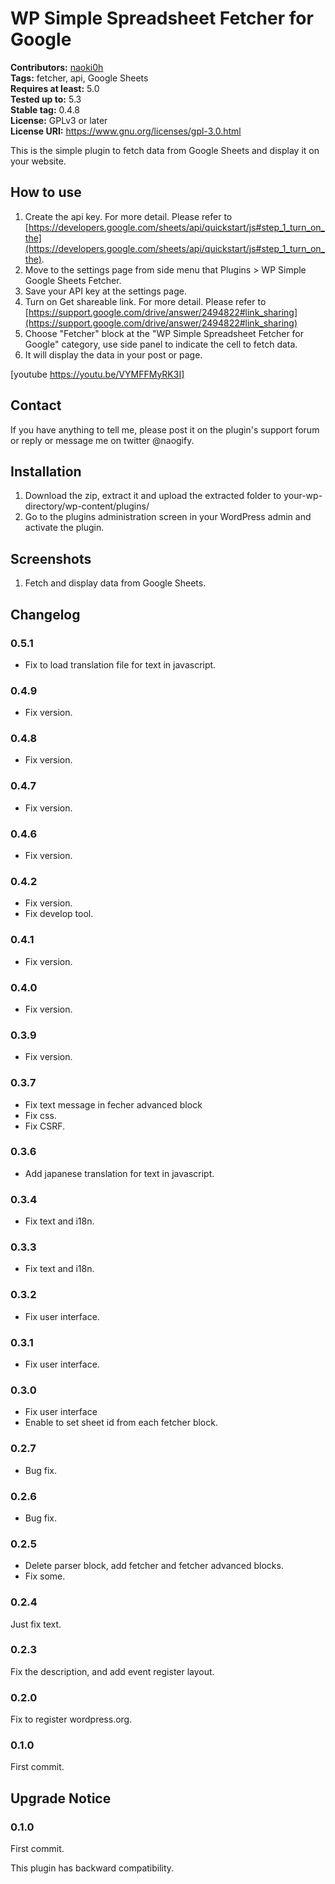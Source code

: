 # WP Simple Spreadsheet Fetcher for Google #
**Contributors:** [naoki0h](https://profiles.wordpress.org/naoki0h)  
**Tags:** fetcher, api, Google Sheets  
**Requires at least:** 5.0  
**Tested up to:** 5.3  
**Stable tag:** 0.4.8  
**License:** GPLv3 or later  
**License URI:** https://www.gnu.org/licenses/gpl-3.0.html  

This is the simple plugin to fetch data from Google Sheets and display it on your website.

## How to use ##

1. Create the api key. For more detail. Please refer to [https://developers.google.com/sheets/api/quickstart/js#step_1_turn_on_the](https://developers.google.com/sheets/api/quickstart/js#step_1_turn_on_the).
2. Move to the settings page from side menu that Plugins > WP Simple Google Sheets Fetcher.
3. Save your API key at the settings page.
4. Turn on Get shareable link. For more detail. Please refer to [https://support.google.com/drive/answer/2494822#link_sharing](https://support.google.com/drive/answer/2494822#link_sharing)
5. Choose "Fetcher" block at the "WP Simple Spreadsheet Fetcher for Google" category, use side panel to indicate the cell to fetch data.
6. It will display the data in your post or page.

[youtube https://youtu.be/VYMFFMyRK3I]

## Contact ##
If you have anything to tell me, please post it on the plugin's support forum or reply or message me on twitter @naogify.

## Installation ##

1. Download the zip, extract it and upload the extracted folder to your-wp-directory/wp-content/plugins/
2. Go to the plugins administration screen in your WordPress admin and activate the plugin.

## Screenshots ##

1. Fetch and display data from Google Sheets.

## Changelog ##

### 0.5.1 ###
- Fix to load translation file for text in javascript.

### 0.4.9 ###
- Fix version.

### 0.4.8 ###
- Fix version.

### 0.4.7 ###
- Fix version.

### 0.4.6 ###
- Fix version.

### 0.4.2 ###
- Fix version.
- Fix develop tool.

### 0.4.1 ###
- Fix version.

### 0.4.0 ###
- Fix version.

### 0.3.9 ###
- Fix version.

### 0.3.7 ###
- Fix text message in fecher advanced block
- Fix css.
- Fix CSRF.

### 0.3.6 ###
- Add japanese translation for text in javascript.

### 0.3.4 ###
- Fix text and i18n.

### 0.3.3 ###
- Fix text and i18n.

### 0.3.2 ###
- Fix user interface.

### 0.3.1 ###
- Fix user interface.

### 0.3.0 ###
- Fix user interface
- Enable to set sheet id from each fetcher block.

### 0.2.7 ###
- Bug fix.

### 0.2.6 ###
- Bug fix.

### 0.2.5 ###
- Delete parser block, add fetcher and fetcher advanced blocks.
- Fix some.

### 0.2.4 ###
Just fix text.

### 0.2.3 ###
Fix the description, and add event register layout.

### 0.2.0 ###
Fix to register wordpress.org.

### 0.1.0 ###
First commit.

## Upgrade Notice ##

### 0.1.0 ###
First commit.

This plugin has backward compatibility.

